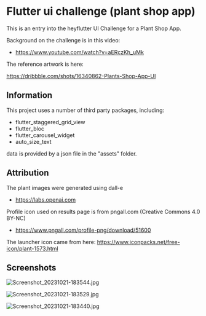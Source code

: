 # Flutter ui challenge (plant shop app)

This is an entry into the heyflutter UI Challenge for a Plant Shop App.

Background on the challenge is in this video:

- <https://www.youtube.com/watch?v=aERczKh_uMk>

The reference artwork is here:

https://dribbble.com/shots/16340862-Plants-Shop-App-UI



## Information

This project uses a number of third party packages, including:

- flutter_staggered_grid_view
- flutter_bloc
- flutter_carousel_widget
- auto_size_text

data is provided by a json file in the "assets" folder.

## Attribution

The plant images were generated using dall-e

- <https://labs.openai.com>
 
Profile icon used on results page is from pngall.com (Creative Commons 4.0 BY-NC)

- <https://www.pngall.com/profile-png/download/51600>

The launcher icon came from here:
https://www.iconpacks.net/free-icon/plant-1573.html

## Screenshots

![Screenshot_20231021-183544.jpg](screenshots%2FScreenshot_20231021-183544.jpg)

![Screenshot_20231021-183529.jpg](screenshots%2FScreenshot_20231021-183529.jpg)

![Screenshot_20231021-183440.jpg](screenshots%2FScreenshot_20231021-183440.jpg)

